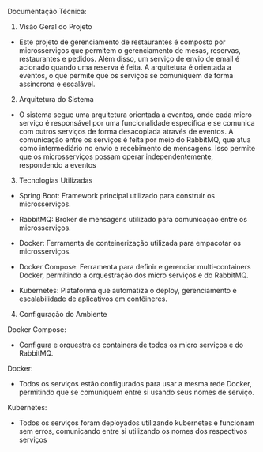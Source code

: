Documentação Técnica:

1. Visão Geral do Projeto

- Este projeto de gerenciamento de restaurantes é composto por microsserviços que permitem o gerenciamento de mesas, reservas, restaurantes e pedidos. Além disso, um serviço de envio de email é acionado quando uma reserva é feita. A arquitetura é orientada a eventos, o que permite que os serviços se comuniquem de forma assíncrona e escalável.

2. Arquitetura do Sistema

- O sistema segue uma arquitetura orientada a eventos, onde cada micro serviço é responsável por uma funcionalidade específica e se comunica com outros serviços de forma desacoplada através de eventos. A comunicação entre os serviços é feita por meio do RabbitMQ, que atua como intermediário no envio e recebimento de mensagens. Isso permite que os microsserviços possam operar independentemente, respondendo a eventos

3. Tecnologias Utilizadas

- Spring Boot: Framework principal utilizado para construir os microsserviços.

- RabbitMQ: Broker de mensagens utilizado para comunicação entre os microsserviços.

- Docker: Ferramenta de conteinerização utilizada para empacotar os microsserviços.

- Docker Compose: Ferramenta para definir e gerenciar multi-containers Docker, permitindo a orquestração dos micro serviços e do RabbitMQ.
 
- Kubernetes: Plataforma que automatiza o deploy, gerenciamento e escalabilidade de aplicativos em contêineres. 


4. Configuração do Ambiente

Docker Compose:

- Configura e orquestra os containers de todos os micro serviços e do RabbitMQ.

Docker:

- Todos os serviços estão configurados para usar a mesma rede Docker, permitindo que se comuniquem entre si usando seus nomes de serviço.

Kubernetes: 

- Todos os serviços foram deployados utilizando kubernetes e funcionam sem erros, comunicando entre si utilizando os nomes dos respectivos serviços
